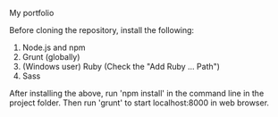 My portfolio

Before cloning the repository, install the following:

1. Node.js and npm
2. Grunt (globally)
3. (Windows user) Ruby (Check the "Add Ruby ... Path")
4. Sass

After installing the above, run 'npm install' in the command line in the project folder. Then run 'grunt' to start localhost:8000 in web browser.
